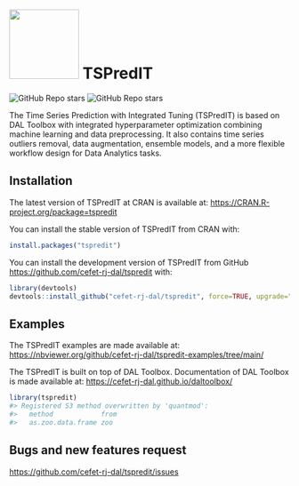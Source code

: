 
<!-- README.md is generated from README.Rmd. Please edit that file -->

# <img src='https://raw.githubusercontent.com/cefet-rj-dal/tspredit/master/inst/logo.png' align='centre' height='125' width='125'/> TSPredIT

<!-- badges: start -->

![GitHub Repo
stars](https://img.shields.io/github/stars/cefet-rj-dal/tspredit?logo=Github)
![GitHub Repo stars](https://cranlogs.r-pkg.org/badges/tspredit)
<!-- badges: end -->

The Time Series Prediction with Integrated Tuning (TSPredIT) is based on
DAL Toolbox with integrated hyperparameter optimization combining
machine learning and data preprocessing. It also contains time series
outliers removal, data augmentation, ensemble models, and a more
flexible workflow design for Data Analytics tasks.

## Installation

The latest version of TSPredIT at CRAN is available at:
<https://CRAN.R-project.org/package=tspredit>

You can install the stable version of TSPredIT from CRAN with:

``` r
install.packages("tspredit")
```

You can install the development version of TSPredIT from GitHub
<https://github.com/cefet-rj-dal/tspredit> with:

``` r
library(devtools)
devtools::install_github("cefet-rj-dal/tspredit", force=TRUE, upgrade="never")
```

## Examples

The TSPredIT examples are made available at:
<https://nbviewer.org/github/cefet-rj-dal/tspredit-examples/tree/main/>

The TSPredIT is built on top of DAL Toolbox. Documentation of DAL
Toolbox is made available at:
<https://cefet-rj-dal.github.io/daltoolbox/>

``` r
library(tspredit)
#> Registered S3 method overwritten by 'quantmod':
#>   method            from
#>   as.zoo.data.frame zoo
```

## Bugs and new features request

<https://github.com/cefet-rj-dal/tspredit/issues>

